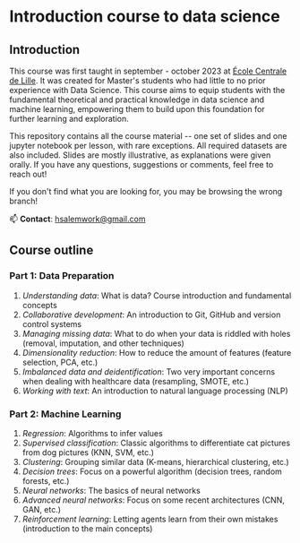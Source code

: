 # Introduction course to data science

## Introduction
This course was first taught in september - october 2023 at [École Centrale de Lille](https://centralelille.fr/en/). 
It was created for Master's students who had little to no prior experience with Data Science.
This course aims to equip students with the fundamental theoretical and practical knowledge in data science and machine learning, empowering them to build upon this foundation for further learning and exploration.

This repository contains all the course material -- one set of slides and one jupyter notebook per lesson, with rare exceptions. All required datasets are also included.
Slides are mostly illustrative, as explanations were given orally. If you have any questions, suggestions or comments, feel free to reach out!

If you don't find what you are looking for, you may be browsing the wrong branch!

📫 **Contact**: [hsalemwork@gmail.com](mailto:hsalemwork@gmail.com)

## Course outline

### Part 1: Data Preparation
1. _Understanding data_: What is data? Course introduction and fundamental concepts
2. _Collaborative development_: An introduction to Git, GitHub and version control systems
3. _Managing missing data_: What to do when your data is riddled with holes (removal, imputation, and other techniques)
4. _Dimensionality reduction_: How to reduce the amount of features (feature selection, PCA, etc.)
5. _Imbalanced data and deidentification_: Two very important concerns when dealing with healthcare data (resampling, SMOTE, etc.)
6. _Working with text_: An introduction to natural language processing (NLP)

### Part 2: Machine Learning
1. _Regression_: Algorithms to infer values
2. _Supervised classification_: Classic algorithms to differentiate cat pictures from dog pictures (KNN, SVM, etc.)
3. _Clustering_: Grouping similar data (K-means, hierarchical clustering, etc.)
4. _Decision trees_: Focus on a powerful algorithm (decision trees, random forests, etc.)
5. _Neural networks_: The basics of neural networks
6. _Advanced neural networks_: Focus on some recent architectures (CNN, GAN, etc.)
7. _Reinforcement learning_: Letting agents learn from their own mistakes (introduction to the main concepts)
